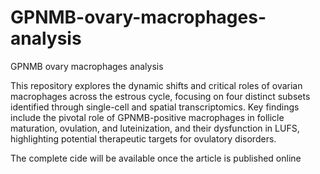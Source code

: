 # GPNMB-ovary-macrophages-analysis
GPNMB ovary macrophages analysis

This repository explores the dynamic shifts and critical roles of ovarian macrophages across the estrous cycle, focusing on four distinct subsets identified through single-cell and spatial transcriptomics.  Key findings include the pivotal role of GPNMB-positive macrophages in follicle maturation, ovulation, and luteinization, and their dysfunction in LUFS, highlighting potential therapeutic targets for ovulatory disorders.

The complete cide will be available once the article is published online
